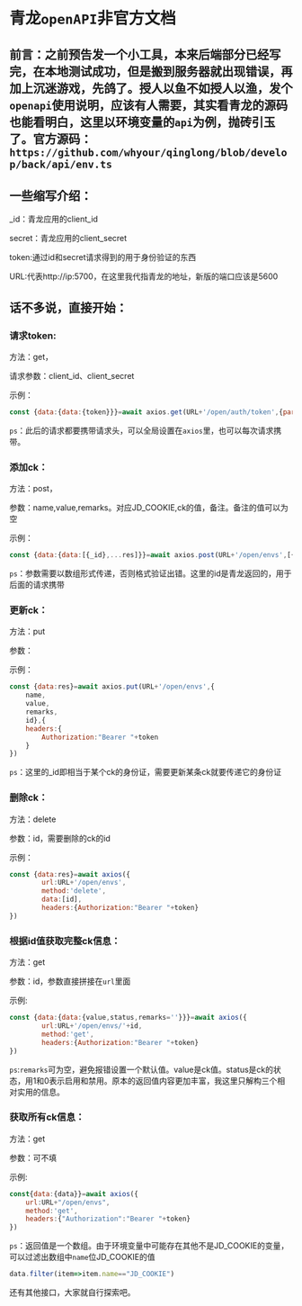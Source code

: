 # 青龙`openAPI`非官方文档

## 前言：之前预告发一个小工具，本来后端部分已经写完，在本地测试成功，但是搬到服务器就出现错误，再加上沉迷游戏，先鸽了。授人以鱼不如授人以渔，发个`openapi`使用说明，应该有人需要，其实看青龙的源码也能看明白，这里以环境变量的`api`为例，抛砖引玉了。官方源码：`https://github.com/whyour/qinglong/blob/develop/back/api/env.ts`

## 一些缩写介绍：

_id：青龙应用的client_id

secret：青龙应用的client_secret

token:通过id和secret请求得到的用于身份验证的东西

URL:代表http://ip:5700，在这里我代指青龙的地址，新版的端口应该是5600

## 话不多说，直接开始：

### 请求token:

方法：get，

请求参数：client_id、client_secret

示例：

```js
const {data:{data:{token}}}=await axios.get(URL+'/open/auth/token',{params:{client_id:_ID,client_secret:SECRET}})
```

`ps`：此后的请求都要携带请求头，可以全局设置在`axios`里，也可以每次请求携带。

### 添加ck：

方法：post，

参数：name,value,remarks。对应JD_COOKIE,ck的值，备注。备注的值可以为空

示例：

```js
const {data:{data:[{_id},...res]}}=await axios.post(URL+'/open/envs',[{name,value,remarks}],{headers:{Authorization:"Bearer "+token}})
```

`ps`：参数需要以数组形式传递，否则格式验证出错。这里的id是青龙返回的，用于后面的请求携带

### 更新ck：

方法：put

参数：

示例：

```js
const {data:res}=await axios.put(URL+'/open/envs',{
    name,
    value,
    remarks,
    id},{
    headers:{
        Authorization:"Bearer "+token
    }
})
```

`ps`：这里的_id即相当于某个ck的身份证，需要更新某条ck就要传递它的身份证

### 删除ck：

方法：delete

参数：id，需要删除的ck的id

示例：

```js
const {data:res}=await axios({
        url:URL+'/open/envs',
        method:'delete',
        data:[id],
        headers:{Authorization:"Bearer "+token}
})
```

### 根据id值获取完整ck信息：

方法：get

参数：id，参数直接拼接在`url`里面

示例:

```js
const {data:{data:{value,status,remarks=''}}}=await axios({
        url:URL+'/open/envs/'+id,
        method:'get',
        headers:{Authorization:"Bearer "+token}
})
```

`ps`:`remarks`可为空，避免报错设置一个默认值。value是ck值。status是ck的状态，用1和0表示启用和禁用。原本的返回值内容更加丰富，我这里只解构三个相对实用的信息。

### 获取所有ck信息：

方法：get

参数：可不填

示例:

```js
const{data:{data}}=await axios({
    url:URL+"/open/envs",
    method:'get',
    headers:{"Authorization":"Bearer "+token}
})
```

`ps`：返回值是一个数组。由于环境变量中可能存在其他不是JD_COOKIE的变量，可以过滤出数组中`name`位JD_COOKIE的值

```js
data.filter(item=>item.name=="JD_COOKIE")
```

还有其他接口，大家就自行探索吧。
